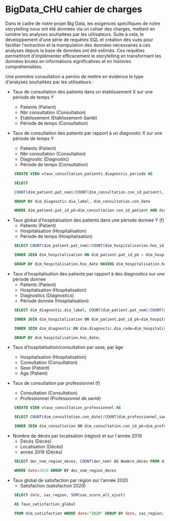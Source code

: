 
# BigData_CHU cahier de charges

Dans le cadre de notre projet Big Data, les exigences spécifiques de notre storytelling nous ont été données via un cahier des charges, mettant en lumière les analyses souhaitées par les utilisateurs.
Suite à cela, le développement d'une série de requêtes SQL et création des vues pour faciliter l'extraction et la manipulation des données nécessaires à ces analyses depuis la base de données ont été estimés. Ces requêtes permettront d'implémenter efficacement le storytelling en transformant les données brutes en informations significatives et en histoires compréhensibles.

Une première consultation a permis de mettre en évidence le type d'analyses souhaitées par les utilisateurs :

- Taux de consultation des patients dans un établissement X sur une période de temps Y
    - Patients (Patient)
    - Nbr consultation (Consultation)
    - Etablissement (Etablissement-Santé)
    - Période de temps (Consultation)

- Taux de consultation des patients par rapport à un diagnostic X sur une période de temps Y
    - Patients (Patient)
    - Nbr consultation (Consultation)
    - Diagnostic (Diagnostic)
    - Période de temps (Consultation)

```SQL
    CREATE VIEW vtaux_consultation_patients_diagnostic_periode AS

    SELECT 

    COUNT(dim_patient.pat_nom)/COUNT(dim_consultation.con_id_patient), dim_diagnostic.dia_label, dim_consultation.con_date FROM dim_patient, dim_consultation, dim_diagnostic

    GROUP BY dim_diagnostic.dia_label, dim_consultation.con_date

    WHERE dim_patient.pat_id_pk=dim_consultation.con_id_patient AND dim_consultation.con_code_diag=dim_diagnostic.dia_code ;
```

- Taux global d'hospitalisation des patients dans une période donnée Y (f)
    - Patients (Patient)
    - Hospitalisation (Hospitalisation)
    - Période de temps (Hospitalisation)

```SQL
    SELECT COUNT(dim_patient.pat_nom)/COUNT(dim_hospitalisation.hos_id) , dim_hospitalisation.hos_date FROM dim_patient, dim_hospitalisation

    INNER JOIN dim_hospitalisation ON dim_patient.pat_id_pk = dim_hospitalisation.hos_id_patient

    GROUP BY dim_hospitalisation.hos_date HAVING dim_hospitalisation.hos_date= « 2019 (Y) » ;
```

- Taux d'hospitalisation des patients par rapport à des diagnostics sur une période donnée
    - Patients (Patient)
    - Hospitalisation (Hospitalisation)
    - Diagnostics (Diagnostics)
    - Période donnée (Hospitalisation)
```SQL
    SELECT dim_diagnostic.dia_label, COUNT(dim_patient.pat_nom)/COUNT(dim_hospitalisation.hos_id), dim_hospitalisation.hos_date FROM dim_patient, dim_hospitalisation

    INNER JOIN dim_hospitalisation ON dim_patient.pat_id_pk=dim_hospitalisation.hos_id_patient

    INNER JOIN dim_diagnostic ON dim.diagnostic.dia_code=dim_hospitalisation.hos_id

    GROUP BY dim_hospitalisation.hos_date;
```

- Taux d'hospitalisation/consultation par sexe, par âge
    - Hospitalisation (Hospitalisation)
    - Consultation (Consultation)
    - Sexe (Patient)
    - Age (Patient)

- Taux de consultation par professionnel (f)
    - Consultation (Consultation)
    - Professionnel (Professionnel de santé)

```SQL
    CREATE VIEW vtaux_consultation_professionnel AS

    SELECT COUNT(dim_consultation.con_date)/COUNT(dim_professionnel_sante.ps_nom) FROM dim_consultation, dim_professionnel_sante

    INNER JOIN dim_consultation ON dim_consultation.con_id_pk=dim_professionnel_sante.ps_id_pk;
```

- Nombre de décès par localisation (région) et sur l'année 2019
    - Décès (Décès)
    - Localisation (Décès)
    - année 2019 (Décès)

```SQL
    SELECT dec_nom_region_deces, COUNT(dec_nom) AS Nombre_décès FROM dim_deces 

    WHERE date=2019 GROUP BY dec_nom_region_deces
```

- Taux global de satisfaction par région sur l'année 2020
    -  Satisfaction (satisfaction 2020)
    
```SQL
    SELECT date, sas_region, SUM(sas_score_all_ajust)

    AS Taux_satisfaction_global

    FROM dim_satisfaction WHERE date="2020" GROUP BY date, sas_region;
```
